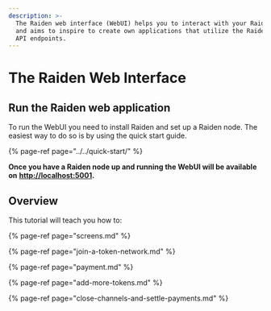 ```yaml
---
description: >-
  The Raiden web interface (WebUI) helps you to interact with your Raiden node
  and aims to inspire to create own applications that utilize the Raiden REST
  API endpoints.
---
```


# The Raiden Web Interface

## Run the Raiden web application

To run the WebUI you need to install Raiden and set up a Raiden node. The easiest way to do so is by using the quick start guide.

{% page-ref page="../../quick-start/" %}

**Once you have a Raiden node up and running the WebUI will be available on** [**http://localhost:5001**](http://localhost:5001/)**.**

## Overview

This tutorial will teach you how to:

{% page-ref page="screens.md" %}

{% page-ref page="join-a-token-network.md" %}

{% page-ref page="payment.md" %}

{% page-ref page="add-more-tokens.md" %}

{% page-ref page="close-channels-and-settle-payments.md" %}

